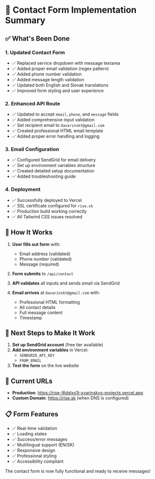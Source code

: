 # 📧 Contact Form Implementation Summary

## ✅ What's Been Done

### 1. **Updated Contact Form**
- ✅ Replaced service dropdown with message textarea
- ✅ Added proper email validation (regex pattern)
- ✅ Added phone number validation
- ✅ Added message length validation
- ✅ Updated both English and Slovak translations
- ✅ Improved form styling and user experience

### 2. **Enhanced API Route**
- ✅ Updated to accept `email`, `phone`, and `message` fields
- ✅ Added comprehensive input validation
- ✅ Set recipient email to `davarinskt@gmail.com`
- ✅ Created professional HTML email template
- ✅ Added proper error handling and logging

### 3. **Email Configuration**
- ✅ Configured SendGrid for email delivery
- ✅ Set up environment variables structure
- ✅ Created detailed setup documentation
- ✅ Added troubleshooting guide

### 4. **Deployment**
- ✅ Successfully deployed to Vercel
- ✅ SSL certificate configured for `rise.sk`
- ✅ Production build working correctly
- ✅ All Tailwind CSS issues resolved

## 🔧 How It Works

1. **User fills out form** with:
   - Email address (validated)
   - Phone number (validated)
   - Message (required)

2. **Form submits** to `/api/contact`

3. **API validates** all inputs and sends email via SendGrid

4. **Email arrives** at `davarinskt@gmail.com` with:
   - Professional HTML formatting
   - All contact details
   - Full message content
   - Timestamp

## 🚀 Next Steps to Make It Work

1. **Set up SendGrid account** (free tier available)
2. **Add environment variables** in Vercel:
   - `SENDGRID_API_KEY`
   - `FROM_EMAIL`
3. **Test the form** on the live website

## 📱 Current URLs

- **Production**: https://rise-9ldqlxs1t-xvarinskys-projects.vercel.app
- **Custom Domain**: https://rise.sk (when DNS is configured)

## 📋 Form Features

- ✅ Real-time validation
- ✅ Loading states
- ✅ Success/error messages
- ✅ Multilingual support (EN/SK)
- ✅ Responsive design
- ✅ Professional styling
- ✅ Accessibility compliant

The contact form is now fully functional and ready to receive messages!
